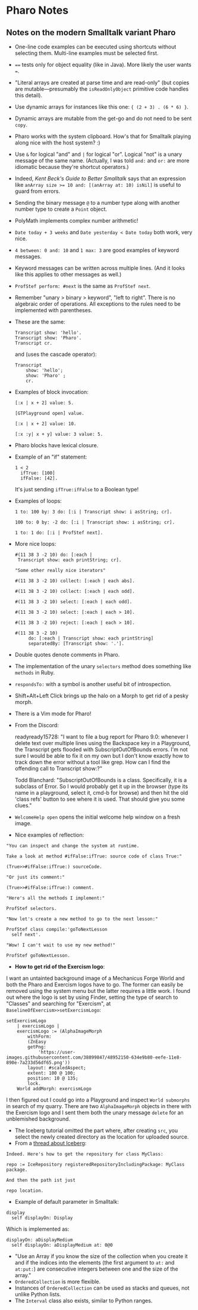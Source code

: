 # Pharo Notes
## Notes on the modern Smalltalk variant Pharo

* One-line code examples can be executed using shortcuts without selecting
  them. Multi-line examples must be selected first.
* `==` tests only for object equality (like in Java). More likely the user
  wants `=`.
* "Literal arrays are created at parse time and are read-only" (but copies are
  mutable—presumably the `isReadOnlyObject` primitive code handles this detail).
* Use dynamic arrays for instances like this one: `{ (2 + 3) . (6 * 6) }`.
* Dynamic arrays are mutable from the get-go and do not need to be sent
  `copy`.
* Pharo works with the system clipboard. How's that for Smalltalk playing
  along nice with the host system? :)
* Use `&` for logical "and" and `|` for logical "or". Logical "not" is a unary
  message of the same name. (Actually, I was told `and:` and `or:` are more
  idiomatic because they're shortcut operators.)
* Indeed, _Kent Beck's Guide to Better Smalltalk_ says that an expression
like `anArray size >= 10 and: [(anArray at: 10) isNil]` is useful to guard
from errors.
* Sending the binary message `@` to a number type along with another number
  type to create a `Point` object.
* PolyMath implements complex number arithmetic!
* `Date today + 3 weeks` and `Date yesterday < Date today` both work, very
  nice.
* `4 between: 0 and: 10` and `1 max: 3` are good examples of keyword messages.
* Keyword messages can be written across multiple lines. (And it looks like
  this applies to other messages as well.)
* `ProfStef perform: #next` is the same as `ProfStef next`.
* Remember "unary > binary > keyword", "left to right". There is no algebraic
  order of operations. All exceptions to the rules need to be implemented with
  parentheses.
* These are the same:

    ```smalltalk
    Transcript show: 'hello'.
    Transcript show: 'Pharo'.
    Transcript cr.
    ```
    
    and (uses the cascade operator):

    ```smalltalk
    Transcript 
	    show: 'hello';
	    show: 'Pharo' ;
	    cr.
    ```
* Examples of block invocation:

    ```smalltalk
    [:x | x + 2] value: 5.

    [GTPlayground open] value.

    [:x | x + 2] value: 10.

    [:x :y| x + y] value: 3 value: 5.
    ```
* Pharo blocks have lexical closure.
* Example of an "if" statement:

    ```smalltalk
    1 < 2
      ifTrue: [100]
      ifFalse: [42].
    ```

    It's just sending `ifTrue:ifFalse` to a Boolean type!
* Examples of loops:

    ```smalltalk
    1 to: 100 by: 3 do: [:i | Transcript show: i asString; cr].
    
    100 to: 0 by: -2 do: [:i | Transcript show: i asString; cr].
    
    1 to: 1 do: [:i | ProfStef next].
    ```
* More nice loops:

    ```smalltalk
    #(11 38 3 -2 10) do: [:each |
     Transcript show: each printString; cr].

    "Some other really nice iterators"
    
    #(11 38 3 -2 10) collect: [:each | each abs].
    
    #(11 38 3 -2 10) collect: [:each | each odd].
    
    #(11 38 3 -2 10) select: [:each | each odd].
    
    #(11 38 3 -2 10) select: [:each | each > 10].
    
    #(11 38 3 -2 10) reject: [:each | each > 10].
    
    #(11 38 3 -2 10) 
         do: [:each | Transcript show: each printString]
         separatedBy: [Transcript show: '.'].
    ```
* Double quotes denote comments in Pharo.
* The implementation of the unary `selectors` method does something like
  `methods` in Ruby.
* `respondsTo:` with a symbol is another useful bit of introspection.
* Shift+Alt+Left Click brings up the halo on a Morph to get rid of a pesky morph.
* There is a Vim mode for Pharo!
* From the Discord:

  readyready15728: "I want to file a bug report for Pharo 9.0: whenever I delete text over multiple lines using the Backspace key in a Playground, the Transcript gets flooded with SubscriptOutOfBounds errors. I'm not sure I would be able to fix it on my own but I don't know exactly how to track down the error without a tool like grep. How can I find the offending call to Transcript show:?"

  Todd Blanchard: "SubscriptOutOfBounds is a class.  Specifically, it is a subclass of Error.  So I would probably get it up in the browser (type its name in a playground, select it, cmd-b for browse) and then hit the old 'class refs' button to see where it is used.  That should give you some clues."
* `WelcomeHelp open` opens the initial welcome help window on a fresh image.
* Nice examples of reflection:

```smalltalk
"You can inspect and change the system at runtime.

Take a look at method #ifFalse:ifTrue: source code of class True:"

(True>>#ifFalse:ifTrue:) sourceCode.

"Or just its comment:"

(True>>#ifFalse:ifTrue:) comment.

"Here's all the methods I implement:"

ProfStef selectors.

"Now let's create a new method to go to the next lesson:"

ProfStef class compile:'goToNextLesson
  self next'.

"Wow! I can't wait to use my new method!"

ProfStef goToNextLesson.
```
* **How to get rid of the Exercism logo**:

I want an untainted background image of a Mechanicus Forge World and both the
Pharo and Exercism logos have to go. The former can easily be removed using
the system menu but the latter requires a little work. I found out where the
logo is set by using Finder, setting the type of search to "Classes" and
searching for "Exercism", at `BaselineOfExercism>>setExercismLogo`:

```smalltalk
setExercismLogo
	| exercismLogo |
	exercismLogo := (AlphaImageMorph
		withForm:
		(ZnEasy
		getPng:
			'https://user-images.githubusercontent.com/38899847/48952150-634e9b80-eefe-11e8-890e-7a233d56df65.png'))
		layout: #scaledAspect;
		extent: 100 @ 100;
		position: 10 @ 135;
		lock.
	World addMorph: exercismLogo
```

I then figured out I could go into a Playground and inspect `World submorphs`
in search of my quarry. There are two `AlphaImageMorph` objects in there with
the Exercism logo and I sent them both the unary message `delete` for an
unblemished background.
* The Iceberg tutorial omitted the part where, after creating `src`, you
select the newly created directory as the location for uploaded source.
* From a [thread about Iceberg](http://forum.world.st/Iceberg-for-files-other-than-code-td5097973.html):

```
Indeed. Here's how to get the repository for class MyClass:

repo := IceRepository registeredRepositoryIncludingPackage: MyClass package.

And then the path ist just

repo location.
```
* Example of default parameter in Smalltalk:

```smalltalk
display
  self displayOn: Display
```

Which is implemented as:

```smalltalk
displayOn: aDisplayMedium
  self displayOn: aDisplayMedium at: 0@0
```  
* "Use an Array if you know the size of the collection when you create it and
if the indices into the elements (the first argument to `at:` and `at:put:`)
are consecutive integers between one and the size of the array."
* `OrderedCollection` is more flexible.
* Instances of `OrderedCollection` can be used as stacks and queues, not
unlike Python lists.
* The `Interval` class also exists, similar to Python ranges.
